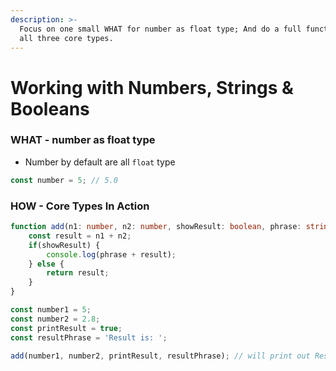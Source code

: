 ```yaml
---
description: >-
  Focus on one small WHAT for number as float type; And do a full function with
  all three core types.
---
```


# Working with Numbers, Strings & Booleans

### WHAT - number as float type

* Number by default are all `float` type

```typescript
const number = 5; // 5.0
```

### HOW - Core Types In Action

```typescript
function add(n1: number, n2: number, showResult: boolean, phrase: string) {
    const result = n1 + n2;
    if(showResult) {
        console.log(phrase + result);
    } else {
        return result;
    }
}

const number1 = 5;
const number2 = 2.8;
const printResult = true;
const resultPhrase = 'Result is: ';

add(number1, number2, printResult, resultPhrase); // will print out Result is: 7.8
```



